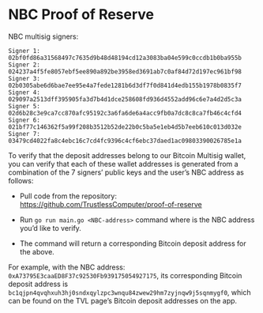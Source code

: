 # NBC Proof of Reserve

NBC multisig signers:
```
Signer 1: 02bf0fd86a31568497c7635d9b48d48194cd12a3083ba04e599c0ccdb1b0ba955b
Signer 2: 024237a4f5fe8057ebf5ee890a892be3958ed3691ab7c0af84d72d197ec961bf98
Signer 3: 02b0305abe6d6bae7ee95e4a7fede1281b6d3df7f0d841d4edb155b1978b0835f7
Signer 4: 029097a2513dff395905fa3d7b4d1dce258608fd936d4552add96c6e7a4d2d5c3a
Signer 5: 02d6b28c3e9ca7cc870afc95192c3a6fa6de6a4acc9fb0a7dc8c8ca7fb46c4cfd4
Signer 6: 021bf77c146362f5a99f208b3512b52de22b0c5ba5e1eb4d5b7eeb610c013d032e
Signer 7: 03479cd4022fa8c4ebc16c7cd4fc9396c4cf6ebc37daed1ac09803390026785e1a
```

To verify that the deposit addresses belong to our Bitcoin Multisig wallet, you can verify that each of these wallet addresses is generated from a combination of the 7 signers’ public keys and the user’s NBC address as follows:

- Pull code from the repository: https://github.com/TrustlessComputer/proof-of-reserve


- Run `go run main.go <NBC-address>` command where <NBC-address> is the NBC address you’d like to verify.


- The command will return a corresponding Bitcoin deposit address for the <NBC-address> above.


For example, with the NBC address: `0xA73795E3caaED8F37c92530Fb939175054927175`, its corresponding Bitcoin deposit address is `bc1qjpn4qvqhxuh3hj0sndxqylzpc3wnqu84zwew29hm7zyjnqw9j5sqnmygf0`, which can be found on the TVL page’s Bitcoin deposit addresses on the app.

